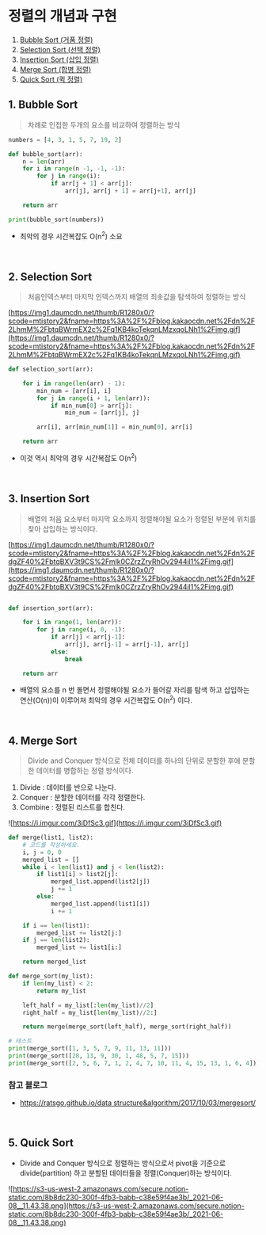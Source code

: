 # 정렬의 개념과 구현

1. [Bubble Sort (거품 정렬)](##-1-bubble-sort)
2. [Selection Sort (선택 정렬)](##-2-selection-Sort)
3. [Insertion Sort (삽입 정렬)](##-3-insertion-sort)
4. [Merge Sort (합병 정렬)](##-4-merge-sort)
5. [Quick Sort (퀵 정렬)](##-5-quick-sort)


## 1. Bubble Sort

> 차례로 인접한 두개의 요소를 비교하여 정렬하는 방식

```python
numbers = [4, 3, 1, 5, 7, 19, 2]

def bubble_sort(arr):
    n = len(arr)
    for i in range(n -1, -1, -1):
        for j in range(i):
            if arr[j + 1] < arr[j]:
                arr[j], arr[j + 1] = arr[j+1], arr[j]

    return arr

print(bubble_sort(numbers))
```

- 최악의 경우 시간복잡도 O(n<sup>2</sup>) 소요

<br>

## 2. Selection Sort

> 처음인덱스부터 마지막 인덱스까지 배열의 최솟값을 탐색하여 정렬하는 방식

[https://img1.daumcdn.net/thumb/R1280x0/?scode=mtistory2&fname=https%3A%2F%2Fblog.kakaocdn.net%2Fdn%2F2LhmM%2FbtqBWrmEX2c%2Fq1KB4koTekqnLMzxqoLNh1%2Fimg.gif](https://img1.daumcdn.net/thumb/R1280x0/?scode=mtistory2&fname=https%3A%2F%2Fblog.kakaocdn.net%2Fdn%2F2LhmM%2FbtqBWrmEX2c%2Fq1KB4koTekqnLMzxqoLNh1%2Fimg.gif)

```python
def selection_sort(arr):

    for i in range(len(arr) - 1):
        min_num = [arr[i], i]
        for j in range(i + 1, len(arr)):
            if min_num[0] > arr[j]:
                min_num = [arr[j], j]

        arr[i], arr[min_num[1]] = min_num[0], arr[i]

    return arr
```

- 이것 역시 최악의 경우 시간복잡도 O(n<sup>2</sup>)

<br>

## 3. Insertion Sort

> 배열의 처음 요소부터 마지막 요소까지 정렬해야될 요소가 정렬된 부분에 위치를 찾아 삽입하는 방식이다.

[https://img1.daumcdn.net/thumb/R1280x0/?scode=mtistory2&fname=https%3A%2F%2Fblog.kakaocdn.net%2Fdn%2FdgZF40%2FbtqBXV3t9CS%2Fmlk0CZrzZryRhOv2944il1%2Fimg.gif](https://img1.daumcdn.net/thumb/R1280x0/?scode=mtistory2&fname=https%3A%2F%2Fblog.kakaocdn.net%2Fdn%2FdgZF40%2FbtqBXV3t9CS%2Fmlk0CZrzZryRhOv2944il1%2Fimg.gif)

```python

def insertion_sort(arr):

    for i in range(1, len(arr)):
        for j in range(i, 0, -1):
            if arr[j] < arr[j-1]:
                arr[j], arr[j-1] = arr[j-1], arr[j]
            else:
                break

    return arr
```

- 배열의 요소를 n 번 돌면서 정렬해야될 요소가 들어갈 자리를 탐색 하고 삽입하는 연산(O(n))이 이루어져 최악의 경우 시간복잡도 O(n<sup>2</sup>) 이다.

<br>

## 4. Merge Sort

> Divide and Conquer 방식으로 전체 데이터를 하나의 단위로 분할한 후에 분할한 데이터를 병합하는 정렬 방식이다.

1. Divide : 데이터를 반으로 나눈다.
2. Conquer : 분할한 데이터를 각각 정렬한다.
3. Combine : 정렬된 리스트를 합친다.

![https://i.imgur.com/3iDfSc3.gif](https://i.imgur.com/3iDfSc3.gif)

```python
def merge(list1, list2):
    # 코드를 작성하세요.
    i, j = 0, 0
    merged_list = []
    while i < len(list1) and j < len(list2):
        if list1[i] > list2[j]:
            merged_list.append(list2[j])
            j += 1
        else:
            merged_list.append(list1[i])
            i += 1

    if i == len(list1):
        merged_list += list2[j:]
    if j == len(list2):
        merged_list += list1[i:]

    return merged_list

def merge_sort(my_list):
    if len(my_list) < 2:
        return my_list

    left_half = my_list[:len(my_list)//2]
    right_half = my_list[len(my_list)//2:]

    return merge(merge_sort(left_half), merge_sort(right_half))

# 테스트
print(merge_sort([1, 3, 5, 7, 9, 11, 13, 11]))
print(merge_sort([28, 13, 9, 30, 1, 48, 5, 7, 15]))
print(merge_sort([2, 5, 6, 7, 1, 2, 4, 7, 10, 11, 4, 15, 13, 1, 6, 4]))
```

### 참고 블로그

- [https://ratsgo.github.io/data structure&algorithm/2017/10/03/mergesort/](https://ratsgo.github.io/data%20structure&algorithm/2017/10/03/mergesort/)

<br>

## 5. Quick Sort

- Divide and Conquer 방식으로 정렬하는 방식으로서 pivot을 기준으로 divide(partition) 하고 분할된 데이터들을 정렬(Conquer)하는 방식이다.

![https://s3-us-west-2.amazonaws.com/secure.notion-static.com/8b8dc230-300f-4fb3-babb-c38e59f4ae3b/_2021-06-08__11.43.38.png](https://s3-us-west-2.amazonaws.com/secure.notion-static.com/8b8dc230-300f-4fb3-babb-c38e59f4ae3b/_2021-06-08__11.43.38.png)